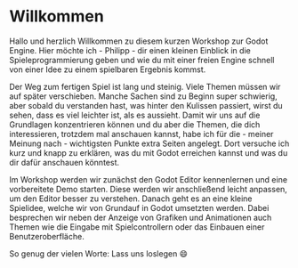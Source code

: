 # Willkommen

Hallo und herzlich Willkommen zu diesem kurzen Workshop zur Godot Engine. Hier möchte ich - Philipp - dir einen kleinen Einblick in die Spieleprogrammierung geben und wie du mit einer freien Engine schnell von einer Idee zu einem spielbaren Ergebnis kommst.

Der Weg zum fertigen Spiel ist lang und steinig. Viele Themen müssen wir auf später verschieben. Manche Sachen sind zu Beginn super schwierig, aber sobald du verstanden hast, was hinter den Kulissen passiert, wirst du sehen, dass es viel leichter ist, als es aussieht. Damit wir uns auf die Grundlagen konzentrieren können und du aber die Themen, die dich interessieren, trotzdem mal anschauen kannst, habe ich für die - meiner Meinung nach - wichtigsten Punkte extra Seiten angelegt. Dort versuche ich kurz und knapp zu erklären, was du mit Godot erreichen kannst und was du dir dafür anschauen könntest.

Im Workshop werden wir zunächst den Godot Editor kennenlernen und eine vorbereitete Demo starten. Diese werden wir anschließend leicht anpassen, um den Editor besser zu verstehen. Danach geht es an eine kleine Spielidee, welche wir von Grundauf in Godot umsetzten werden. Dabei besprechen wir neben der Anzeige von Grafiken und Animationen auch Themen wie die Eingabe mit Spielcontrollern oder das Einbauen einer Benutzeroberfläche.

So genug der vielen Worte: Lass uns loslegen :smile: